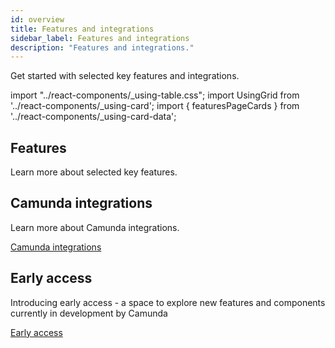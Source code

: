 ```yaml
---
id: overview
title: Features and integrations
sidebar_label: Features and integrations
description: "Features and integrations."
---
```


Get started with selected key features and integrations.

import "../react-components/\_using-table.css";
import UsingGrid from '../react-components/\_using-card';
import { featuresPageCards } from '../react-components/\_using-card-data';

## Features

Learn more about selected key features.

<UsingGrid using={featuresPageCards} />

## Camunda integrations

Learn more about Camunda integrations.

<p><a href="../../camunda-integrations/overview/" class="link-arrow">Camunda integrations</a></p>

## Early access

Introducing early access - a space to explore new features and components currently in development by Camunda

<p><a href="../../early-access/overview/" class="link-arrow">Early access</a></p>

